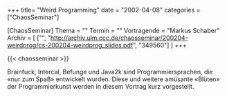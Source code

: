 +++
title= "Weird Programming"
date = "2002-04-08"
categories = ["ChaosSeminar"]

[ChaosSeminar]
Thema = ""
Termin = ""
Vortragende = "Markus Schaber"
Archiv = [
	["", "http://archiv.ulm.ccc.de/chaosseminar/200204-weirdprog/cs-200204-weirdprog_slides.pdf", "349560"]
	]
+++

{{< chaosseminar >}}

Brainfuck, Intercal, Befunge und Java2k sind Programmiersprachen, die «nur zum Spaß» entwickelt wurden. Diese und weitere amüsante «Blüten» der Programmierkunst werden in diesem Vortrag kurz vorgestellt.
